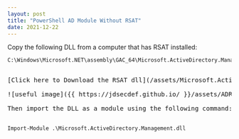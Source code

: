 ```yaml
---
layout: post
title: "PowerShell AD Module Without RSAT"
date: 2021-12-22
---
```


Copy the following DLL from a computer that has RSAT installed: 

<pre><code>C:\Windows\Microsoft.NET\assembly\GAC_64\Microsoft.ActiveDirectory.Management</code><pre>

[Click here to Download the RSAT dll](/assets/Microsoft.ActiveDirectory.Management.dll)
                                             
![useful image]({{ https://jdsecdef.github.io/ }}/assets/ADRSATdll.png)

Then import the DLL as a module using the following command:

<pre><code>Import-Module .\Microsoft.ActiveDirectory.Management.dll</code></pre>